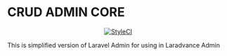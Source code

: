 # CRUD ADMIN CORE
<p align="center"><a href="https://github.styleci.io/repos/213185685"><img src="https://github.styleci.io/repos/213185685/shield?branch=master" alt="StyleCI"></a></p>
This is simplified version of Laravel Admin for using in Laradvance Admin
